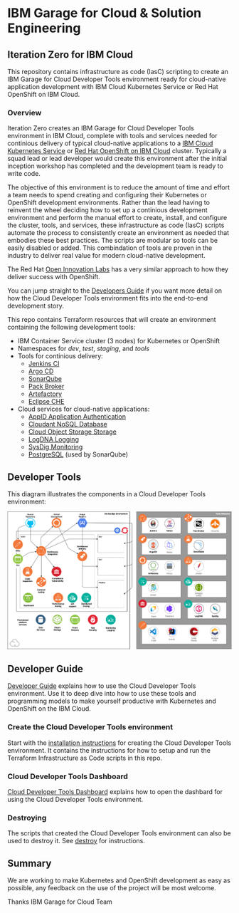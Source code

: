 # IBM Garage for Cloud & Solution Engineering
## Iteration Zero for IBM Cloud

This repository contains infrastructure as code (IasC) scripting to create an IBM Garage for Cloud Developer Tools environment ready for cloud-native application development with IBM Cloud Kubernetes Service or Red Hat OpenShift on IBM Cloud. 

### Overview

Iteration Zero creates an IBM Garage for Cloud Developer Tools environment in IBM Cloud, complete with tools and services needed for continious delivery of typical cloud-native applications to a [IBM Cloud Kubernetes Service](https://cloud.ibm.com/docs/containers) or [Red Hat OpenShift on IBM Cloud](https://cloud.ibm.com/docs/openshift) cluster. Typically a squad lead or lead developer would create this environment after the initial inception workshop has completed and the development team is ready to write code.

The objective of this environment is to reduce the amount of time and effort a team needs to spend creating and configuring their Kubernetes or OpenShift development environments. Rather than the lead having to reinvent the wheel deciding how to set up a continious development environment and perform the manual effort to create, install, and configure the cluster, tools, and services, these infrastructure as code (IasC) scripts automate the process to consistently create an environment as needed that embodies these best practices. The scripts are modular so tools can be easily disabled or added. This combindation of tools are proven in the industry to deliver real value for modern cloud-native development. 

The Red Hat [Open Innovation Labs](https://github.com/rht-labs/labs-ci-cd) has a very similar approach to how they deliver success with OpenShift.

You can jump straight to the [Developers Guide](https://ibm-garage-cloud.github.io/ibm-garage-developer-guide/) if you want more detail on how the Cloud Developer Tools environment fits into the end-to-end development story.

This repo contains Terraform resources that will create an environment containing the following development tools:
- IBM Container Service cluster (3 nodes) for Kubernetes or OpenShift
- Namespaces for *dev*, *test*, *staging*, and *tools*
- Tools for continious delivery:
    - [Jenkins CI](https://jenkins.io/)
    - [Argo CD](https://argoproj.github.io/argo-cd/)
    - [SonarQube](https://www.sonarqube.org/) 
    - [Pack Broker](https://docs.pact.io/)
    - [Artefactory](https://jfrog.com/open-source/)
    - [Eclipse CHE](https://www.eclipse.org/che/)
-  Cloud services for cloud-native applications:
    - [AppID Application Authentication](https://cloud.ibm.com/docs/services/appid) 
    - [Cloudant NoSQL Database](https://cloud.ibm.com/docs/services/Cloudant)
    - [Cloud Object Storage Storage](https://cloud.ibm.com/docs/services/cloud-object-storage)
    - [LogDNA Logging](https://cloud.ibm.com/docs/services/Log-Analysis-with-LogDNA)
    - [SysDig Monitoring](https://cloud.ibm.com/docs/services/Monitoring-with-Sysdig)
    - [PostgreSQL](https://cloud.ibm.com/docs/services/databases-for-postgresql) (used by SonarQube)

## Developer Tools

This diagram illustrates the components in a Cloud Developer Tools environment:

![Provisioned environment](./docs/images/catalyst-provisioned-environment.png)

## Developer Guide

[Developer Guide](https://ibm-garage-cloud.github.io/ibm-garage-developer-guide/) explains how to use the Cloud Developer Tools environment.
Use it to deep dive into how to use these tools and programming models to make yourself productive with Kubernetes and OpenShift on the IBM Cloud.

### Create the Cloud Developer Tools environment

Start with the [installation instructions](https://ibm-garage-cloud.github.io/ibm-garage-developer-guide/getting-started/overview) for creating the Cloud Developer Tools environment. It contains the instructions for how to setup and run the Terraform Infrastructure as Code scripts in this repo.

### Cloud Developer Tools Dashboard

[Cloud Developer Tools Dashboard](https://ibm-garage-cloud.github.io/ibm-garage-developer-guide/getting-started/dashboard/)
explains how to open the dashbard for using the Cloud Developer Tools environment.

### Destroying

The scripts that created the Cloud Developer Tools environment can also be used to destroy it. See [destroy](https://ibm-garage-cloud.github.io/ibm-garage-developer-guide/getting-started/destroying/) for instructions.


## Summary

We are working to make Kubernetes and OpenShift development as easy as possible, any feedback on the use of the project will be most welcome.

Thanks IBM Garage for Cloud Team

